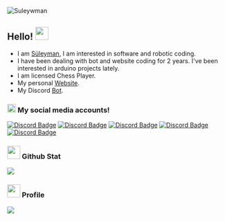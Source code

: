 <p align="left"> <img src="https://komarev.com/ghpvc/?username=sTheHunter&label=Profile%20views&color=ce3b56&style=flat" alt="Suleywman" /> </p>

## Hello! <img src="https://cdn.discordapp.com/emojis/730513541961875466.gif?size=96" width="30px">

- I am [Süleyman](https://discord.com/users/512316280129323022), I am interested in software and robotic coding.
- I have been dealing with bot and website coding for 2 years. I've been interested in arduino projects lately.
- I am licensed Chess Player.
- My personal [Website](https://www.suleywman.cf/).
- My Discord [Bot](https://discord.com/oauth2/authorize?client_id=842764627066617856&scope=bot%20applications.commands&permissions=1099780451582).

<h3><img src="https://cdn.discordapp.com/emojis/840014696027652167.gif?size=96" width="20px"> My social media accounts!</h3>

[![Discord Badge](https://img.shields.io/badge/Discord%20-7289DA.svg?&amp;style=for-the-badge&amp;logo=discord&amp;logoColor=white)](https://discord.com/users/512316280129323022)
[![Discord Badge](https://img.shields.io/badge/Spotify-1ED761.svg?&amp;style=for-the-badge&amp;logo=spotify&amp;logoColor=white)](https://www.suleywman.cf/spotify)
[![Discord Badge](https://img.shields.io/badge/Github%20-171515.svg?&amp;style=for-the-badge&amp;logo=github&amp;logoColor=white)](https://www.suleywman.cf/github)
[![Discord Badge](https://img.shields.io/badge/Instagram%20-8a3ab9.svg?&amp;style=for-the-badge&amp;logo=instagram&amp;logoColor=white)](https://www.instagram.com/suleywman/)
[![Discord Badge](https://img.shields.io/badge/Twitter%20-1DA1F2.svg?&amp;style=for-the-badge&amp;logo=twitter&amp;logoColor=white)](https://twitter.com/suleywman)


<div >
<h3><img src="https://cdn.discordapp.com/emojis/735615640496504872.webp?size=96" width="30px"> Github Stat</h3>
   <a href="https://github.com/Suleywman" target="_blank">
      <img src="https://github-readme-stats.vercel.app/api/?username=Suleywman&show_icons=true&title_color=fff&icon_color=ffff00&text_color=9f9f9f&bg_color=151515">
   </a>
   
   <h3><img src="https://cdn.discordapp.com/emojis/657942852818436106.webp?size=96" width="30px"> Profile</h3>
   <a href="https://discord.com/users/512316280129323022" target="_blank">
      <img src="https://lanyard-profile-readme.vercel.app/api/512316280129323022">
   </a>
</div>

